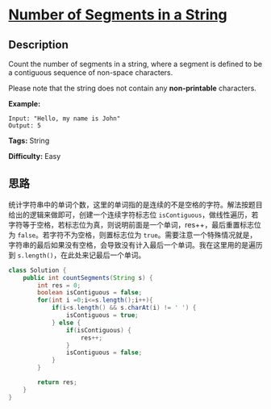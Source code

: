 # [Number of Segments in a String][title]

## Description

Count the number of segments in a string, where a segment is defined to be a
contiguous sequence of non-space characters.

Please note that the string does not contain any **non-printable** characters.

**Example:**


```
Input: "Hello, my name is John"
Output: 5
```


**Tags:** String

**Difficulty:** Easy

## 思路

统计字符串中的单词个数，这里的单词指的是连续的不是空格的字符。解法按题目给出的逻辑来做即可，创建一个连续字符标志位 `isContiguous`，做线性遍历，若字符等于空格，若标志位为真，则说明前面是一个单词，res++，最后重置标志位为 `false`。若字符不为空格，则置标志位为 `true`。需要注意一个特殊情况就是，字符串的最后如果没有空格，会导致没有计入最后一个单词。我在这里用的是遍历到 `s.length()`，在此处来记最后一个单词。

``` java
class Solution {
    public int countSegments(String s) {
        int res = 0;
        boolean isContiguous = false;
        for(int i =0;i<=s.length();i++){
            if(i<s.length() && s.charAt(i) != ' ') {
                isContiguous = true;
            } else {
                if(isContiguous) {
                    res++;
                }
                isContiguous = false;
            }
        }

        return res;
    }
}

```

[title]: https://leetcode.com/problems/number-of-segments-in-a-string
